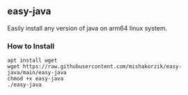 ## easy-java
Easily install any version of java on arm64 linux system.

### How to Install

```
apt install wget
wget https://raw.githubusercontent.com/mishakorzik/easy-java/main/easy-java
chmod +x easy-java
./easy-java
```
